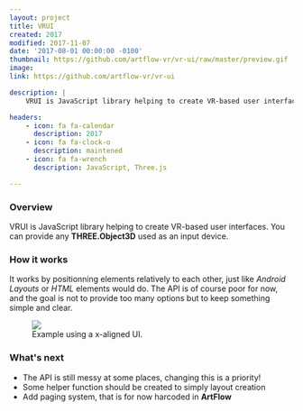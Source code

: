 ```yaml
---
layout: project
title: VRUI
created: 2017
modified: 2017-11-07
date: '2017-08-01 00:00:00 -0100'
thumbnail: https://github.com/artflow-vr/vr-ui/raw/master/preview.gif
image:
link: https://github.com/artflow-vr/vr-ui

description: |
    VRUI is JavaScript library helping to create VR-based user interfaces.

headers:
    - icon: fa fa-calendar
      description: 2017
    - icon: fa fa-clock-o
      description: maintened
    - icon: fa fa-wrench
      description: JavaScript, Three.js

---
```


### Overview

VRUI is JavaScript library helping to create VR-based user interfaces. You can
provide any **THREE.Object3D** used as an input device.

### How it works

It works by positionning elements relatively to each other, just like
*Android Layouts* or *HTML* elements would do. The API is of course poor for
now, and the goal is not to provide too many options but to keep something
simple and clear.

<div>
  <figure>
    <img class="markdown-img-large" src="https://github.com/artflow-vr/vr-ui/raw/master/preview.gif" />
    <figcaption class="markdown-img-caption">Example using a x-aligned UI.</figcaption>
  </figure>
</div>


### What's next

* The API is still messy at some places, changing this is a priority!
* Some helper function should be created to simply layout creation
* Add paging system, that is for now harcoded in **ArtFlow**


